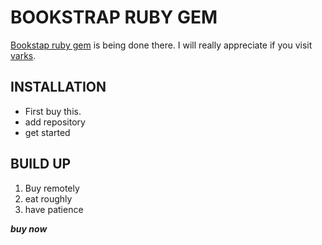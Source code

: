 # BOOKSTRAP RUBY GEM
[Bookstap ruby gem](http://www.google.com) is being done there.
I will really appreciate if you visit [varks](http://www.google.com).


## INSTALLATION
- First buy this.
- add repository
- get started

## BUILD UP
1. Buy remotely
2. eat roughly
3. have patience

***buy now***

